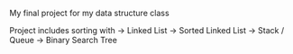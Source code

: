 
My final project for my data structure class

Project includes sorting with
-> Linked List
-> Sorted Linked List
-> Stack / Queue
-> Binary Search Tree
